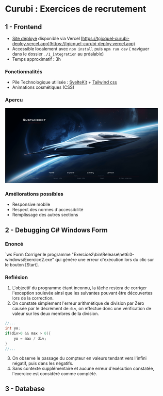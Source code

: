 # Curubi : Exercices de recrutement

## 1 - Frontend
* [Site déployé](https://tgicquel-curubi-deploy.vercel.app) disponible via Vercel [https://tgicquel-curubi-deploy.vercel.app](https://tgicquel-curubi-deploy.vercel.app)
* Accessible localement avec `npm install` puis `npm run dev` ( naviguer dans le dossier `./1_integration` au préalable)
* Temps approximatif : 3h

### Fonctionnalités
* Pile Technologique utilisée : [SvelteKit](https://kit.svelte.dev/)  + [Tailwind css](https://tailwindcss.com/)
* Animations cosmétiques (CSS)

### Apercu
![Résultat intégration](integration_result.PNG)

### Améliorations possibles
* Responsive mobile
* Respect des normes d'accessibilité
* Remplissage des autres sections

## 2 - Debugging C# Windows Form

### Enoncé
`ws Form
Corriger le programme "Exercice2\bin\Release\net6.0-windows\Exercice2.exe" qui génère une erreur d'exécution lors du clic sur le bouton [Start].

### Refléxion 
1. L'objectif du programme étant inconnu, la tâche restera de corriger l'exception soulevée ainsi que les suivantes pouvant être découvertes lors de la correction.
2. On constate simplement l'erreur arithmétique de division par Zéro causée par le décrément de `div`, on effectue donc une vérification de valeur sur les deux membres de la division.
```cs
//...
int yo;
if(div>0 && max > 0){
    yo = max / div;
}
//...
``` 
3. On observe le passage du compteur en valeurs tendant vers l'infini négatif, puis dans les négatifs.
4. Sans contexte supplémentaire et aucune erreur d'exécution constatée, l'exercice est considéré comme complété.


## 3 - Database